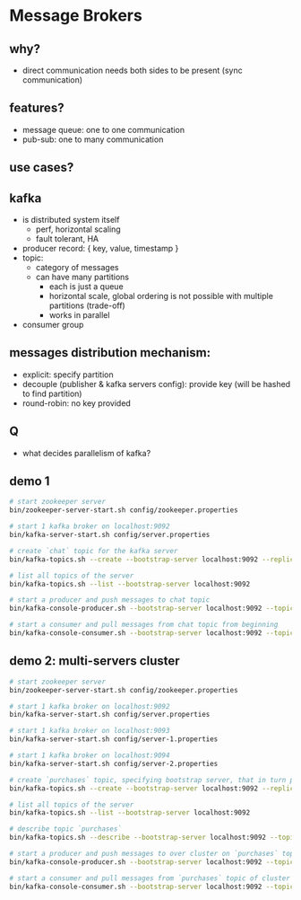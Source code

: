 # Message Brokers

## why?
- direct communication needs both sides to be present (sync communication)

## features?
- message queue: one to one communication
- pub-sub: one to many communication

## use cases?

## kafka
- is distributed system itself
  - perf, horizontal scaling
  - fault tolerant, HA
- producer record: { key, value, timestamp }
- topic:
  - category of messages
  - can have many partitions 
    - each is just a queue 
    - horizontal scale, global ordering is not possible with multiple partitions (trade-off)
    - works in parallel
- consumer group

## messages distribution mechanism:
- explicit: specify partition
- decouple (publisher & kafka servers config): provide key (will be hashed to find partition)
- round-robin: no key provided

## Q
- what decides parallelism of kafka?

## demo 1
```bash
# start zookeeper server
bin/zookeeper-server-start.sh config/zookeeper.properties

# start 1 kafka broker on localhost:9092
bin/kafka-server-start.sh config/server.properties

# create `chat` topic for the kafka server
bin/kafka-topics.sh --create --bootstrap-server localhost:9092 --replication-factor 1 --partitions 1 --topic chat

# list all topics of the server
bin/kafka-topics.sh --list --bootstrap-server localhost:9092

# start a producer and push messages to chat topic
bin/kafka-console-producer.sh --bootstrap-server localhost:9092 --topic chat

# start a consumer and pull messages from chat topic from beginning
bin/kafka-console-consumer.sh --bootstrap-server localhost:9092 --topic chat --from-beginning
```

## demo 2: multi-servers cluster
```bash
# start zookeeper server
bin/zookeeper-server-start.sh config/zookeeper.properties

# start 1 kafka broker on localhost:9092
bin/kafka-server-start.sh config/server.properties

# start 1 kafka broker on localhost:9093
bin/kafka-server-start.sh config/server-1.properties

# start 1 kafka broker on localhost:9094
bin/kafka-server-start.sh config/server-2.properties

# create `purchases` topic, specifying bootstrap server, that in turn populate the topic to all brokers across cluster
bin/kafka-topics.sh --create --bootstrap-server localhost:9092 --replication-factor 3 --partitions 3 --topic purchases

# list all topics of the server
bin/kafka-topics.sh --list --bootstrap-server localhost:9092

# describe topic `purchases`
bin/kafka-topics.sh --describe --bootstrap-server localhost:9092 --topic purchases

# start a producer and push messages to over cluster on `purchases` topic
bin/kafka-console-producer.sh --bootstrap-server localhost:9092 --topic purchases

# start a consumer and pull messages from `purchases` topic of cluster from beginning
bin/kafka-console-consumer.sh --bootstrap-server localhost:9092 --topic purchases --from-beginning
```
